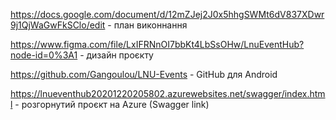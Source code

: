 https://docs.google.com/document/d/12mZJej2J0x5hhgSWMt6dV837XDwr9j1QjWaGwFkSClo/edit - план виконнання

https://www.figma.com/file/LxIFRNnOI7bbKt4LbSsOHw/LnuEventHub?node-id=0%3A1 - дизайн проєкту 

https://github.com/Gangoulou/LNU-Events - GitHub для Android

https://lnueventhub20201220205802.azurewebsites.net/swagger/index.html - розгорнутий проєкт на Azure (Swagger link) 
